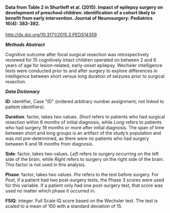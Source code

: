 #### Data from Table 2 in Shurtleff et al. (2015). Impact of epilepsy surgery on development of preschool children: identification of a cohort likely to benefit from early intervention. Journal of Neurosurgery: Pediatrics 16(4): 383-392. 

http://dx.doi.org/10.3171/2015.3.PEDS14359

***Methods Abstract***

Cognitive outcome after focal surgical resection was retrospectively reviewed for 15 cognitively intact children operated on between 2 and 6 years of age for lesion-related, early-onset epilepsy. Wechsler intelligence tests were conducted prior to and after surgery to explore differences in intelligence between short versus long duration of seizures prior to surgical resection.

***Data Dictionary***

**ID**: identifier, Case "ID" (ordered arbitrary number assignment; not linked to patient identifiers).

**Duration**: factor, takes two values. *Short* refers to patients who had surgical resection within 6 months of initial diagnosis, while *Long* refers to patients who had surgery 18 months or more after initial diagnosis. The span of time between short and long groups is an artifact of the study’s population and was not pre-determined, as there were no patients who had surgery between 6 and 18 months from diagnosis.

**Side**: factor, takes two values. *Left* refers to surgery occurring on the left side of the brain, while *Right* refers to surgery on the right side of the brain. This factor is not used in this analysis.

**Phase**: factor, takes two values. *Pre* refers to the test before surgery. For *Post*, if a patient had two post-surgery tests, the Phase 3 scores were used for this variable. If a patient only had one post-surgery test, that score was used no matter which phase it occurred in.

**FSIQ**: integer. Full Scale IQ score based on the Wechsler test. The test is scaled to a mean of 100 with a standard deviation of 15.
